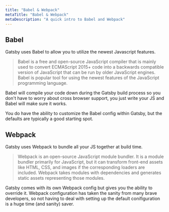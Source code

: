 ```yaml
---
title: "Babel & Webpack"
metaTitle: "Babel & Webpack"
metaDescription: "A quick intro to Babel and Webpack"
---
```


## Babel

Gatsby uses Babel to allow you to utilize the newest Javascript features.

> Babel is a free and open-source JavaScript compiler that is mainly used to
convert ECMAScript 2015+ code into a backwards compatible version of JavaScript
that can be run by older JavaScript engines. Babel is popular tool for using
the newest features of the JavaScript programming language.

Babel will compile your code down during the Gatsby build process so you don't
have to worry about cross browser support, you just write your JS and Babel
will make sure it works.

You do have the ability to customize the Babel config within Gatsby, but the
defaults are typically a good starting spot.

## Webpack

Gatsby uses Webpack to bundle all your JS together at build time.

> Webpack is an open-source JavaScript module bundler. It is a module bundler
primarily for JavaScript, but it can transform front-end assets like HTML,
CSS, and images if the corresponding loaders are included. Webpack takes
modules with dependencies and generates static assets representing those modules.

Gatsby comes with its own Webpack config but gives you the ability to override it.
Webpack configuration has taken the sanity from many brave developers, so not
having to deal with setting up the default conifiguration is a huge time
(and sanity) saver.
